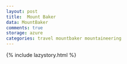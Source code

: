 ```yaml
---
layout: post
title:  Mount Baker
data: MountBaker
comments: true
storage: azure
categories: travel mountbaker mountaineering
---
```

{% include lazystory.html %}
